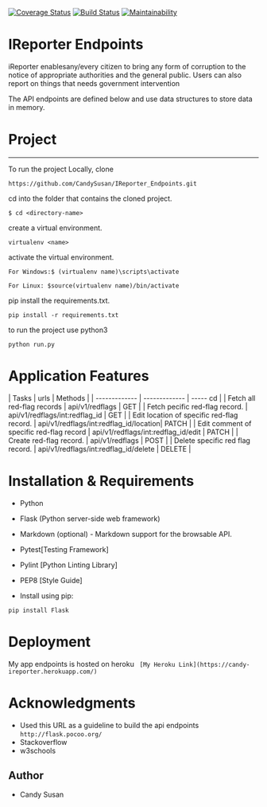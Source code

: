[![Coverage Status](https://coveralls.io/repos/github/CandySusan/IReporter_Endpoints/badge.svg?branch=develop)](https://coveralls.io/github/CandySusan/IReporter_Endpoints?branch=develop)
[![Build Status](https://travis-ci.org/CandySusan/IReporter_Endpoints.svg?branch=develop)](https://travis-ci.org/CandySusan/IReporter_Endpoints)
[![Maintainability](https://api.codeclimate.com/v1/badges/6c6f6d4edcbe4abe38ac/maintainability)](https://codeclimate.com/github/CandySusan/IReporter_Endpoints/maintainability)


#  IReporter Endpoints

iReporter enablesany/every citizen to bring any form of corruption to the notice of appropriate authorities and the general public. Users can also report on things that needs government intervention

The API endpoints are defined below and use data structures to store data in memory.

# Project
********************************************************
To run the project Locally, clone 

 ```https://github.com/CandySusan/IReporter_Endpoints.git```

cd into the folder that contains the cloned project.

 ```$ cd <directory-name>```

create a virtual environment.

 ```virtualenv <name>```

activate the virtual environment.

 ```For Windows:$ (virtualenv name)\scripts\activate``` 

  ```For Linux: $source(virtualenv name)/bin/activate```

pip install the requirements.txt.

 ```pip install -r requirements.txt```

to run the project use python3

 ```python run.py```


# Application Features


|  Tasks                                     | urls                                   | Methods |
| -------------                              | -------------                          | ----- cd  |
| Fetch all red-flag records                 | api/v1/redflags                        | GET     |
| Fetch pecific red-flag record.             | api/v1/redflags/int:redflag_id         | GET     |
| Edit location of specific red-flag record. | api/v1/redflags/int:redflag_id/location| PATCH   |
| Edit comment of specific red-flag record   | api/v1/redflags/int:redflag_id/edit    | PATCH   |
| Create red-flag record.                    | api/v1/redflags                        | POST    | 
| Delete specific red flag record.           | api/v1/redflags/int:redflag_id/delete  | DELETE  |


# Installation & Requirements

- Python

- Flask (Python server-side web framework)

- Markdown (optional) - Markdown support for the browsable API. 

- Pytest[Testing Framework]

- Pylint [Python Linting Library]

- PEP8 [Style Guide]

- Install using pip: 

 ```pip install Flask ```


# Deployment

My app endpoints is hosted on heroku 
``` [My Heroku Link](https://candy-ireporter.herokuapp.com/)```


# Acknowledgments

- Used this URL as a guideline to build the api endpoints 
```http://flask.pocoo.org/```
- Stackoverflow 
- w3schools


## Author

-  Candy Susan     